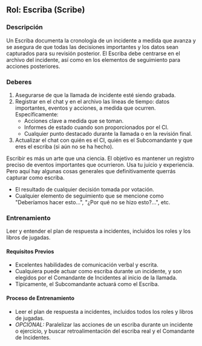 ## Rol: Escriba (Scribe)

### Descripción

Un Escriba documenta la cronología de un incidente a medida que avanza y se asegura de que todas las decisiones importantes y los datos sean capturados para su revisión posterior. El Escriba debe centrarse en el archivo del incidente, así como en los elementos de seguimiento para acciones posteriores.

### Deberes

1. Asegurarse de que la llamada de incidente esté siendo grabada.
2. Registrar en el chat y en el archivo las líneas de tiempo: datos importantes, eventos y acciones, a medida que ocurren. Específicamente:
    * Acciones clave a medida que se toman.
    * Informes de estado cuando son proporcionados por el CI.
    * Cualquier punto destacado durante la llamada o en la revisión final.
3. Actualizar el chat con quién es el CI, quién es el Subcomandante y que eres el escriba (si aún no se ha hecho).

Escribir es más un arte que una ciencia. El objetivo es mantener un registro preciso de eventos importantes que ocurrieron. Usa tu juicio y experiencia. Pero aquí hay algunas cosas generales que definitivamente querrás capturar como escriba.

* El resultado de cualquier decisión tomada por votación.
* Cualquier elemento de seguimiento que se mencione como "Deberíamos hacer esto...", "¿Por qué no se hizo esto?...", etc.

### Entrenamiento

Leer y entender el plan de respuesta a incidentes, incluidos los roles y los libros de jugadas.

#### Requisitos Previos

* Excelentes habilidades de comunicación verbal y escrita.
* Cualquiera puede actuar como escriba durante un incidente, y son elegidos por el Comandante de Incidentes al inicio de la llamada.
* Típicamente, el Subcomandante actuará como el Escriba.

#### Proceso de Entrenamiento

* Leer el plan de respuesta a incidentes, incluidos todos los roles y libros de jugadas.
* _OPCIONAL:_ Paralelizar las acciones de un escriba durante un incidente o ejercicio, y buscar retroalimentación del escriba real y el Comandante de Incidentes.
